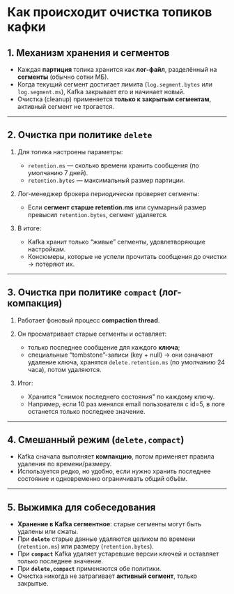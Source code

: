 # Как происходит очистка топиков кафки

## 1. Механизм хранения и сегментов

* Каждая **партиция** топика хранится как **лог-файл**, разделённый на **сегменты** (обычно сотни МБ).
* Когда текущий сегмент достигает лимита (`log.segment.bytes` или `log.segment.ms`), Kafka закрывает его и начинает новый.
* Очистка (cleanup) применяется **только к закрытым сегментам**, активный сегмент не трогается.

---

## 2. Очистка при политике `delete`

1. Для топика настроены параметры:

    * `retention.ms` — сколько времени хранить сообщения (по умолчанию 7 дней).
    * `retention.bytes` — максимальный размер партиции.

2. Лог-менеджер брокера периодически проверяет сегменты:

    * Если **сегмент старше retention.ms** или суммарный размер превысил `retention.bytes`, сегмент удаляется.

3. В итоге:

    * Kafka хранит только “живые” сегменты, удовлетворяющие настройкам.
    * Консюмеры, которые не успели прочитать сообщения до очистки → потеряют их.

---

## 3. Очистка при политике `compact` (лог-компакция)

1. Работает фоновый процесс **compaction thread**.

2. Он просматривает старые сегменты и оставляет:

    * только последнее сообщение для каждого **ключа**;
    * специальные “tombstone”-записи (key + null) → они означают удаление ключа, хранятся `delete.retention.ms` (по умолчанию 24 часа), потом удаляются.

3. Итог:

    * Хранится "снимок последнего состояния" по каждому ключу.
    * Например, если 10 раз менялся email пользователя с id=5, в логе останется только последнее значение.

---

## 4. Смешанный режим (`delete,compact`)

* Kafka сначала выполняет **компакцию**, потом применяет правила удаления по времени/размеру.
* Используется редко, но удобно, если нужно хранить последнее состояние и одновременно ограничивать общий объём.

---

## 5. Выжимка для собеседования

* **Хранение в Kafka сегментное**: старые сегменты могут быть удалены или сжаты.
* При **`delete`** старые данные удаляются целиком по времени (`retention.ms`) или размеру (`retention.bytes`).
* При **`compact`** Kafka удаляет устаревшие версии ключей и оставляет только последнее значение.
* При **`delete,compact`** применяются обе политики.
* Очистка никогда не затрагивает **активный сегмент**, только закрытые.
